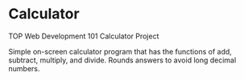 # Calculator
TOP Web Development 101 Calculator Project

Simple on-screen calculator program that has the functions of add, subtract, multiply, and divide. Rounds answers to avoid long decimal numbers.
